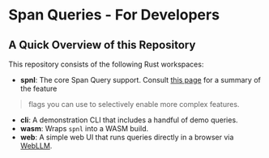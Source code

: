 # Span Queries - For Developers

## A Quick Overview of this Repository

This repository consists of the following Rust workspaces:

- **spnl**: The core Span Query support. Consult [this page](feature-flags.md) for a summary of the feature
> flags you can use to selectively enable more complex features. 
- **cli**: A demonstration CLI that includes a handful of demo queries.
- **wasm**: Wraps `spnl` into a WASM build.
- **web**: A simple web UI that runs queries directly in a browser via [WebLLM](https://github.com/mlc-ai/web-llm).

